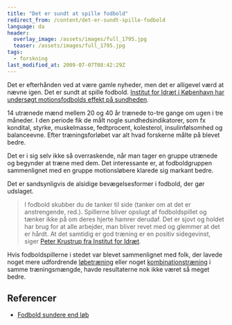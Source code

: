 ```yaml
---
title: "Det er sundt at spille fodbold"
redirect_from: /content/det-er-sundt-spille-fodbold
language: da
header:
  overlay_image: /assets/images/full_1795.jpg
  teaser: /assets/images/full_1795.jpg
tags:
  - forskning
last_modified_at: 2009-07-07T08:42:29Z
---
```


Det er efterhånden ved at være gamle nyheder, men det er alligevel værd at nævne igen. Det er sundt at spille fodbold. [Institut for Idræt i København har undersøgt motionsfodbolds effekt på sundheden](http://www.ifi.ku.dk/Forskning/projekter/integreret_fysiologi/pk_fodbold_maend/motionsfodbold/).

14 utrænede mænd mellem 20 og 40 år trænede to-tre gange om ugen i tre måneder. I den periode fik de målt nogle sundhedsindikatorer, som fx kondital, styrke, muskelmasse, fedtprocent, kolesterol, insulinfølsomhed og balanceevne. Efter træningsforløbet var alt hvad forskerne målte på blevet bedre.

Det er i sig selv ikke så overraskende, når man tager en gruppe utrænede og begynder at træne med dem. Det interessante er, at fodboldgruppen sammenlignet med en gruppe motionsløbere klarede sig markant bedre.

Det er sandsynligvis de alsidige bevægelsesformer i fodbold, der gør udslaget.

> I fodbold skubber du de tanker til side (tanker om at det er anstrengende, red.). Spillerne bliver opslugt af fodboldspillet og tænker ikke på om deres hjerte hamrer derudaf. Det er sjovt og holdet har brug for at alle arbejder, man bliver revet med og glemmer at det er hårdt. At det samtidig er god træning er en positiv sidegevinst, siger [Peter Krustrup fra Institut for Idræt](http://www.ifi.ku.dk/Forskning/projekter/integreret_fysiologi/pk_fodbold_maend/motionsfodbold/).

Hvis fodboldspillerne i stedet var blevet sammenlignet med folk, der lavede noget mere udfordrende [løbetræning](http://motionsplan.dk/artikel/4-minutters-haard-intervaltraening-bedre-end-en-times-moderat-loeb) eller noget [kombinationstræning](http://motionsplan.dk/kategori/tags/kombinationstraening) i samme træningsmængde, havde resultaterne nok ikke været så meget bedre.

Referencer
----------

- [Fodbold sundere end løb](http://www.kropogfysik.dk/Default.aspx?ID=143&M=News&PID=257&NewsID=3656)
